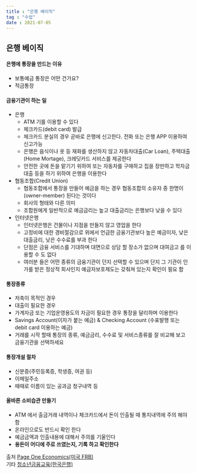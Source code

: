 ```yaml
---
title : "은행 베이직"
tag : "수업"
date : 2021-07-05
---
```

## 은행 베이직
#### 은행에 통장을 만드는 이유
* 보통예금 통장은 어떤 건가요?
* 적금통장           
#### 금융기관이 하는 일    
* 은행
   * ATM 기를 이용할 수 있다
   * 체크카드(debit card) 발급
   * 체크카드 분실의 경우 곧바로 은행에 신고한다. 전화 또는 은행 APP 이용하여 신고가능
   * 은행은 음식이나 옷 등 재화를 생산하지 않고 자동차대출(Car Loan), 주택대출(Home Mortage), 크레딧카드 서비스를 제공한다
   * 안전한 곳에 돈을 맡기기 위하여 또는 자동차를 구매하고 집을 장만하고 학자금대출 등을 하기 위하여 은행을 이용한다
* 협동조합(Credit Union)
   * 협동조합에서 통장을 만들어 예금을 하는 경우 협동조합의 소유자 중 한명이(owner-member) 된다는 것이다 
   * 회사의 형태와 다른 의미 
   * 조합원에게 일반적으로 예금금리는 높고 대출금리는 은행보다 낮을 수 있다
* 인터넷은행
   * 인터넷은행은 건물이나 지점을 만들지 않고 영업을 한다
   * 고정비에 대한 경비절감으로 위에서 언급한 금융기관보다 높은 예금이자, 낮은대출금리, 낮은 수수료를 부과 한다  
   * 단점은 금융 서비스를 기대하며 대면으로 상담 할 장소가 없으며 대여금고 를 이용할 수 도 없다
   * 여러분 들은 어떤 종류의 금융기관이 던지 선택할 수 있으며 단지 그 기관이 인가를 받은 정상적 회사인지 예금자보호제도는 갖춰쳐 있는지 확인이 필요 함   
#### 통장종류 
* 저축이 목적인 경우
* 대출이 필요한 경우
* 가계자금 또는 기업운영용도의 자금이 필요한 경우 통장을 달리하며 이용한다
* Savings Account(이자가 붙는 예금) & Checking Account (수표발행 또는 debit card 이용하는 예금)
* 거래를 시작 할때 통장의 종류, 예금금리, 수수료 및 서비스종류를 잘 비교해 보고 금융기관을 선택하세요
#### 통장개설 절차     
* 신분증(주민등록증, 학생증, 여권 등)
* 이메일주소
* 때때로 이름이 있는 공과금 청구내역 등
#### 올바른 소비습관 만들기
* ATM 에서 출금거래 내역이나 체크카드에서 돈이 인출될 때 통지내역에 주의 해야 함    
* 온라인으로도 반드시 확인 한다   
* 예금금액과 인출내용에 대해서 주의를 기울인다   
* **용돈이 어디에 주로 쓰였는지, 기록 하고 확인한다** 
   
출처 [Page One Economics(미국 FRB)](https://research.stlouisfed.org/publications/page1-econ/2020/10/01/banking-basics)  
기타 [청소년금융교육(한국은행)](http://www.bok.or.kr/portal/main/contents.do?menuNo=201040)     
